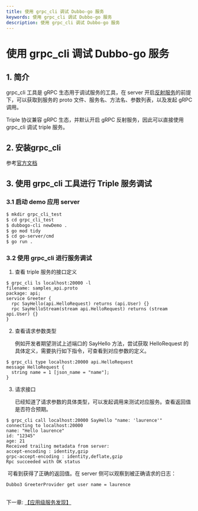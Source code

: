 ```yaml
---
title: 使用 grpc_cli 调试 Dubbo-go 服务
keywords: 使用 grpc_cli 调试 Dubbo-go 服务
description: 使用 grpc_cli 调试 Dubbo-go 服务
---
```


# 使用 grpc_cli 调试 Dubbo-go 服务

## 1. 简介

grpc_cli 工具是 gRPC 生态用于调试服务的工具，在 server 开启[反射服务](https://github.com/grpc/grpc/blob/master/doc/server-reflection.md)的前提下，可以获取到服务的 proto 文件、服务名、方法名、参数列表，以及发起 gRPC 调用。

Triple 协议兼容 gRPC 生态，并默认开启 gRPC 反射服务，因此可以直接使用 grpc_cli 调试 triple 服务。

## 2. 安装grpc_cli

参考[官方文档](https://github.com/grpc/grpc/blob/master/doc/command_line_tool.md)

## 3. 使用 grpc_cli 工具进行 Triple 服务调试

### 3.1 启动 demo 应用 server

```bash
$ mkdir grpc_cli_test
$ cd grpc_cli_test
$ dubbogo-cli newDemo .
$ go mod tidy
$ cd go-server/cmd
$ go run .
```

### 3.2 使用 grpc_cli 进行服务调试

1. 查看 triple 服务的接口定义

```shell
$ grpc_cli ls localhost:20000 -l
filename: samples_api.proto
package: api;
service Greeter {
  rpc SayHello(api.HelloRequest) returns (api.User) {}
  rpc SayHelloStream(stream api.HelloRequest) returns (stream api.User) {}
}
```

2. 查看请求参数类型

   例如开发者期望测试上述端口的 SayHello 方法，尝试获取 HelloRequest 的具体定义，需要执行如下指令，可查看到对应参数的定义。

```shell
$ grpc_cli type localhost:20000 api.HelloRequest
message HelloRequest {
  string name = 1 [json_name = "name"];
}
```

3. 请求接口

   已经知道了请求参数的具体类型，可以发起调用来测试对应服务。查看返回值是否符合预期。

```shell
$ grpc_cli call localhost:20000 SayHello "name: 'laurence'"
connecting to localhost:20000
name: "Hello laurence"
id: "12345"
age: 21
Received trailing metadata from server:
accept-encoding : identity,gzip
grpc-accept-encoding : identity,deflate,gzip
Rpc succeeded with OK status
```

​	可看到获得了正确的返回值。在 server 侧可以观察到被正确请求的日志：

```shell
Dubbo3 GreeterProvider get user name = laurence
```

## 

下一章: [【应用级服务发现】](./service-discovery.html)

